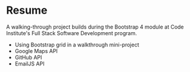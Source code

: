 # Resume

A walking-through project builds during the Bootstrap 4 module at Code Institute's Full Stack Software Development program.

* Using Bootstrap grid in a walkthrough mini-project
* Google Maps API
* GitHub API
* EmailJS API
